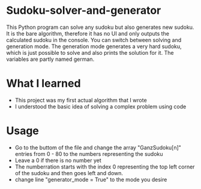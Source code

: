 # Sudoku-solver-and-generator
This Python program can solve any sudoku but also generates new sudoku. It is the bare algorithm, therefore it has no UI and only outputs the calculated sudoku in the console. You can switch between solving and generation mode. The generation mode generates a very hard sudoku, which is just possible to solve and also prints the solution for it. The variables are partly named german.

# What I learned
- This project was my first actual algorithm that I wrote
- I understood the basic idea of solving a complex problem using code

# Usage
- Go to the buttom of the file and change the array "GanzSudoku[n]" entries from 0 - 80 to the numbers representing the sudoku
- Leave a 0 if there is no number yet
- The numberration starts with the index 0 representing the top left corner of the sudoku and then goes left and down.
- change line "generator_mode = True" to the mode you desire
